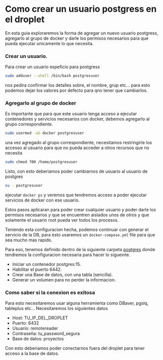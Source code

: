 # Como crear un usuario postgress en el droplet

En esta guia exploraremos la forma de agregar un nuevo usuario postgress, agregarlo al grupo de docker y darle los permisos necesarios para que pueda ejecutar unicamente lo que necesita.

### Crear un usuario.
Para crear un usuario espeficio para postgress
```bash
sudo adduser --shell /bin/bash postgresuser
```

nos pedira confirmar los detalles sobre, el nombre, grup etc... para esto podemos dejar los valores por defecto para qno tener que cambiarlos.

### Agregarlo al grupo de docker
Es importante que para que este usuario tenga acceso a ejecutar contenedores y servicios necesarios con docker, debemos agregarlo al grupo correspondiente.
```bash
sudo usermod -aG docker postgresuser
```
una vez agregado al grupo correspondiente, necesitamos restringirle los accesso al usuario para que no pueda acceder a otros recursos que no necesita
```bash
sudo chmod 700 /home/postgresuser
```
Listo, con esto deberiamos poder cambiarnos de usuario al usuario de postgres
```bash
su - postgresuser
```
ejecutar `docker ps` y veremos que tendremos acceso a poder ejecutar servicios de docker con ese usuario.

Estos pasos aplicaran para poder crear cualquier usuario y poder darle los permisos necesarios y que se encuentren aislados unos de otros y que solamente el usuario root pueda ver todos los procesos.

Teniendo esta configuracion hecha, podemos continuar con generar el servicio de la DB, para esto usaremos un `docker-compose.yml` file para que sea mucho mas rapido.

Para eso, tenemos definido dentro de la siguiente carpeta [postgres](../services/postgres) donde tendremos la configuracion necesaria para hacer lo sigueinte.
* Iniciar un contenedor postgres:15.
* Habilitar el puerto 6442.
* Crear una Base de datos, con una tabla (sencilla).
* Generar un volumen para no perder la informacion.

### Como saber si la conexion es exitosa
Para esto necesitaremos usar alguna herramienta como DBaver, pgslq, tableplus etc...
Necesitaremos los siguientes datos

* Host: TU_IP_DEL_DROPLET
* Puerto: 6432
* Usuario: remotereader
* Contraseña: tu_password_segura
* Base de datos: proyectos

Con esto deberiamos poder conectarnos fuera del droplet para tener acceso a la base de datos.